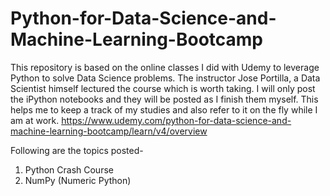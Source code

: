 # Python-for-Data-Science-and-Machine-Learning-Bootcamp
This repository is based on the online classes I did with Udemy to leverage Python to solve Data Science problems. 
The instructor Jose Portilla, a Data Scientist himself lectured the course which is worth taking.
I will only post the iPython notebooks and they will be posted as I finish them myself. This helps me to keep a track of my studies
and also refer to it on the fly while I am at work. 
https://www.udemy.com/python-for-data-science-and-machine-learning-bootcamp/learn/v4/overview

Following are the topics posted-

1) Python Crash Course
2) NumPy (Numeric Python)
